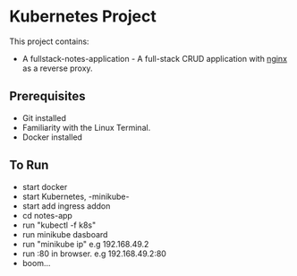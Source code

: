 # Kubernetes Project
This project contains:
- A fullstack-notes-application - A full-stack CRUD application with [nginx](https://hub.docker.com/_/nginx/) as a reverse proxy.

## Prerequisites
- Git installed
- Familiarity with the Linux Terminal.
- Docker installed

## To Run
- start docker 
- start Kubernetes, -minikube-
- start add ingress addon
- cd notes-app
- run "kubectl -f k8s"
- run minikube dasboard 
- run "minikube ip" e.g 192.168.49.2
- run <ip>:80 in browser. e.g  192.168.49.2:80
- boom...
